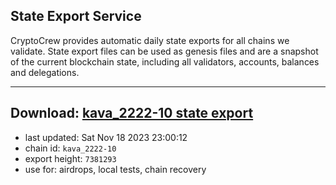 ## State Export Service
CryptoCrew provides automatic daily state exports for all chains we validate. State export files can be used as genesis files and are a snapshot of the current blockchain state, including all validators, accounts, balances and delegations.

---
**Download: [kava_2222-10 state export](https://dl.ccvalidators.com/SERVICE/kava/kava_2222-10_export_7381293.json)**
---

- last updated: Sat Nov 18 2023 23:00:12
- chain id: `kava_2222-10`
- export height: `7381293`
- use for: airdrops, local tests, chain recovery
